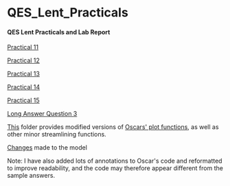 # QES_Lent_Practicals
#### QES Lent Practicals and Lab Report

[Practical 11](Practical%2011)

[Practical 12](Practical%2012)

[Practical 13](Practical%2013)

[Practical 14](Practical%2014)

[Practical 15](Practical%2015) 

[Long Answer Question 3](LongQuestion3)

[This](lfcd2OceanTools) folder provides modified versions of [Oscars' plot functions](https://github.com/Quantitative-Environmental-Science/OceanTools), as well as other minor streamlining functions.

[Changes](Changes.md) made to the model

Note: I have also added lots of annotations to Oscar's code and reformatted to improve readability, and the code may therefore appear different from the sample answers.
